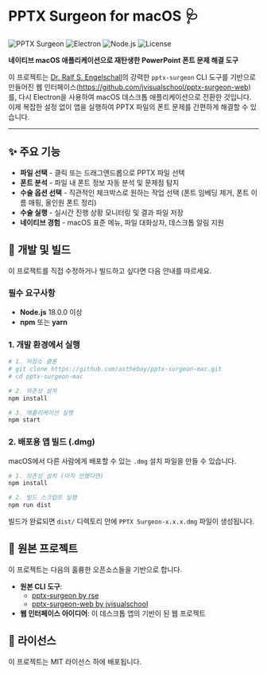 # PPTX Surgeon for macOS 🩺

![PPTX Surgeon](https://img.shields.io/badge/PPTX-Surgeon-blue.svg)
![Electron](https://img.shields.io/badge/Electron-28-blueviolet.svg)
![Node.js](https://img.shields.io/badge/Node.js-18+-green.svg)
![License](https://img.shields.io/badge/License-MIT-yellow.svg)

**네이티브 macOS 애플리케이션으로 재탄생한 PowerPoint 폰트 문제 해결 도구**

이 프로젝트는 [Dr. Ralf S. Engelschall](https://github.com/rse/pptx-surgeon)의 강력한 `pptx-surgeon` CLI 도구를 기반으로 만들어진 웹 인터페이스(https://github.com/jvisualschool/pptx-surgeon-web)를, 다시 Electron을 사용하여 macOS 데스크톱 애플리케이션으로 전환한 것입니다. 이제 복잡한 설정 없이 앱을 실행하여 PPTX 파일의 폰트 문제를 간편하게 해결할 수 있습니다.

---

## ✨ 주요 기능

- **파일 선택** - 클릭 또는 드래그앤드롭으로 PPTX 파일 선택
- **폰트 분석** - 파일 내 폰트 정보 자동 분석 및 문제점 탐지
- **수술 옵션 선택** - 직관적인 체크박스로 원하는 작업 선택 (폰트 임베딩 제거, 폰트 이름 매핑, 올인원 폰트 정리)
- **수술 실행** - 실시간 진행 상황 모니터링 및 결과 파일 저장
- **네이티브 경험** - macOS 표준 메뉴, 파일 대화상자, 데스크톱 알림 지원

## 🚀 개발 및 빌드

이 프로젝트를 직접 수정하거나 빌드하고 싶다면 다음 안내를 따르세요.

### 필수 요구사항

- **Node.js** 18.0.0 이상
- **npm** 또는 **yarn**

### 1. 개발 환경에서 실행

```bash
# 1. 저장소 클론
# git clone https://github.com/astheboy/pptx-surgeon-mac.git
# cd pptx-surgeon-mac

# 2. 의존성 설치
npm install

# 3. 애플리케이션 실행
npm start
```

### 2. 배포용 앱 빌드 (.dmg)

macOS에서 다른 사람에게 배포할 수 있는 `.dmg` 설치 파일을 만들 수 있습니다.

```bash
# 1. 의존성 설치 (아직 안했다면)
npm install

# 2. 빌드 스크립트 실행
npm run dist
```

빌드가 완료되면 `dist/` 디렉토리 안에 `PPTX Surgeon-x.x.x.dmg` 파일이 생성됩니다.

## 🤝 원본 프로젝트

이 프로젝트는 다음의 훌륭한 오픈소스들을 기반으로 합니다.

- **원본 CLI 도구**:
  - [pptx-surgeon by rse](https://github.com/rse/pptx-surgeon)
  - [pptx-surgeon-web by jvisualschool](https://github.com/jvisualschool/pptx-surgeon-web)
- **웹 인터페이스 아이디어**: 이 데스크톱 앱의 기반이 된 웹 프로젝트

## 📄 라이선스

이 프로젝트는 MIT 라이선스 하에 배포됩니다.
